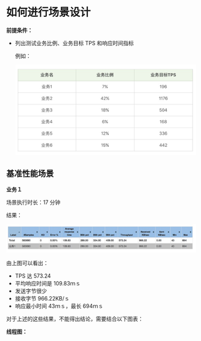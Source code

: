 # 如何进行场景设计

**前提条件：**

+ 列出测试业务比例、业务目标 TPS  和响应时间指标

  例如：

  ![业务](./images/业务.jpg)

## 基准性能场景

**业务１**

场景执行时长：17 分钟

结果：

![statics](./images/statics.jpg)

由上图可以看出：

+ TPS 达 573.24
+ 平均响应时间是 109.83ｍｓ
+ 发送字节很少
+ 接收字节 966.22KB/ｓ
+ 响应最小时间 43ｍｓ，最长 694ｍｓ

对于上述的这些结果，不能得出结论，需要结合以下图表：

**线程图：**


